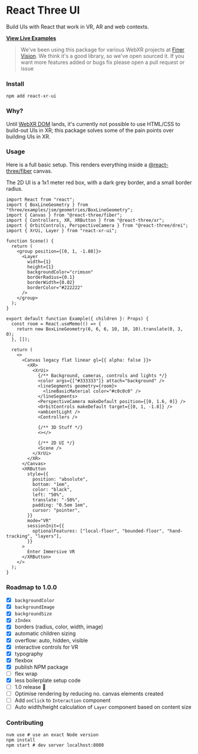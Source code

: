 # React Three UI

Build UIs with React that work in VR, AR and web contexts.

[**View Live Examples**](https://enijar.github.io/react-xr-ui/)

> We've been using this package for various WebXR projects at [Finer Vision](https://github.com/finer-vision). We think it's a good
> library, so we've open sourced it. If you want more features added or bugs fix please open a pull request or issue

### Install

```shell
npm add react-xr-ui
```

### Why?

Until [WebXR DOM](https://www.w3.org/TR/webxr-dom-overlays-1/) lands, it's currently not possible to use HTML/CSS to build-out UIs in XR; this
package solves some of the pain points over building UIs in XR.

### Usage

Here is a full basic setup. This renders everything inside a [@react-three/fiber](https://github.com/pmndrs/react-three-fiber)
canvas.

The 2D UI is a 1x1 meter red box, with a dark grey border, and a small border radius.

```tsx
import React from "react";
import { BoxLineGeometry } from "three/examples/jsm/geometries/BoxLineGeometry";
import { Canvas } from "@react-three/fiber";
import { Controllers, XR, XRButton } from "@react-three/xr";
import { OrbitControls, PerspectiveCamera } from "@react-three/drei";
import { XrUi, Layer } from "react-xr-ui";

function Scene() {
  return (
    <group position={[0, 1, -1.88]}>
      <Layer
        width={1}
        height={1}
        backgroundColor="crimson"
        borderRadius={0.1}
        borderWidth={0.02}
        borderColor="#222222"
      />
    </group>
  );
}

export default function Example({ children }: Props) {
  const room = React.useMemo(() => {
    return new BoxLineGeometry(6, 6, 6, 10, 10, 10).translate(0, 3, 0);
  }, []);

  return (
    <>
      <Canvas legacy flat linear gl={{ alpha: false }}>
        <XR>
          <XrUi>
            {/** Background, cameras, controls and lights */}
            <color args={["#333333"]} attach="background" />
            <lineSegments geometry={room}>
              <lineBasicMaterial color="#c0c0c0" />
            </lineSegments>
            <PerspectiveCamera makeDefault position={[0, 1.6, 0]} />
            <OrbitControls makeDefault target={[0, 1, -1.8]} />
            <ambientLight />
            <Controllers />

            {/** 3D Stuff */}
            <></>

            {/** 2D UI */}
            <Scene />
          </XrUi>
        </XR>
      </Canvas>
      <XRButton
        style={{
          position: "absolute",
          bottom: "1em",
          color: "black",
          left: "50%",
          translate: "-50%",
          padding: "0.5em 1em",
          cursor: "pointer",
        }}
        mode="VR"
        sessionInit={{
          optionalFeatures: ["local-floor", "bounded-floor", "hand-tracking", "layers"],
        }}
      >
        Enter Immersive VR
      </XRButton>
    </>
  );
}
```

### Roadmap to 1.0.0

- [x] `backgroundColor`
- [x] `backgroundImage`
- [x] `backgroundSize`
- [x] `zIndex`
- [x] borders (radius, color, width, image)
- [x] automatic children sizing
- [x] overflow: auto, hidden, visible
- [x] interactive controls for VR
- [x] typography
- [x] flexbox
- [x] publish NPM package
- [ ] flex wrap
- [x] less boilerplate setup code
- [ ] 1.0 release 🎉
- [ ] Optimise rendering by reducing no. canvas elements created
- [ ] Add `onClick` to `Interaction` component
- [ ] Auto width/height calculation of `Layer` component based on
      content size

### Contributing

```shell
nvm use # use an exact Node version
npm install
npm start # dev server localhost:8080
```
